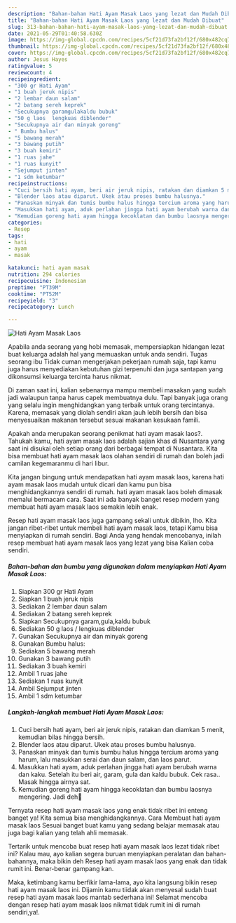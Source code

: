 ```yaml
---
description: "Bahan-bahan Hati Ayam Masak Laos yang lezat dan Mudah Dibuat"
title: "Bahan-bahan Hati Ayam Masak Laos yang lezat dan Mudah Dibuat"
slug: 313-bahan-bahan-hati-ayam-masak-laos-yang-lezat-dan-mudah-dibuat
date: 2021-05-29T01:40:58.630Z
image: https://img-global.cpcdn.com/recipes/5cf21d73fa2bf12f/680x482cq70/hati-ayam-masak-laos-foto-resep-utama.jpg
thumbnail: https://img-global.cpcdn.com/recipes/5cf21d73fa2bf12f/680x482cq70/hati-ayam-masak-laos-foto-resep-utama.jpg
cover: https://img-global.cpcdn.com/recipes/5cf21d73fa2bf12f/680x482cq70/hati-ayam-masak-laos-foto-resep-utama.jpg
author: Jesus Hayes
ratingvalue: 5
reviewcount: 4
recipeingredient:
- "300 gr Hati Ayam"
- "1 buah jeruk nipis"
- "2 lembar daun salam"
- "2 batang sereh keprek"
- "Secukupnya garamgulakaldu bubuk"
- "50 g laos  lengkuas diblender"
- "Secukupnya air dan minyak goreng"
- " Bumbu halus"
- "5 bawang merah"
- "3 bawang putih"
- "3 buah kemiri"
- "1 ruas jahe"
- "1 ruas kunyit"
- "Sejumput jinten"
- "1 sdm ketumbar"
recipeinstructions:
- "Cuci bersih hati ayam, beri air jeruk nipis, ratakan dan diamkan 5 menit, kemudian bilas hingga bersih."
- "Blender laos atau diparut. Ukek atau proses bumbu halusnya."
- "Panaskan minyak dan tumis bumbu halus hingga tercium aroma yang harum, lalu masukkan serai dan daun salam, dan laos parut."
- "Masukkan hati ayam, aduk perlahan jingga hati ayam berubah warna dan kaku. Setelah itu beri air, garam, gula dan kaldu bubuk. Cek rasa.. Masak hingga airnya sat."
- "Kemudian goreng hati ayam hingga kecoklatan dan bumbu laosnya mengering. Jadi deh🥰"
categories:
- Resep
tags:
- hati
- ayam
- masak

katakunci: hati ayam masak 
nutrition: 294 calories
recipecuisine: Indonesian
preptime: "PT39M"
cooktime: "PT52M"
recipeyield: "3"
recipecategory: Lunch

---
```



![Hati Ayam Masak Laos](https://img-global.cpcdn.com/recipes/5cf21d73fa2bf12f/680x482cq70/hati-ayam-masak-laos-foto-resep-utama.jpg)

Apabila anda seorang yang hobi memasak, mempersiapkan hidangan lezat buat keluarga adalah hal yang memuaskan untuk anda sendiri. Tugas seorang ibu Tidak cuman mengerjakan pekerjaan rumah saja, tapi kamu juga harus menyediakan kebutuhan gizi terpenuhi dan juga santapan yang dikonsumsi keluarga tercinta harus nikmat.

Di zaman  saat ini, kalian sebenarnya mampu membeli masakan yang sudah jadi walaupun tanpa harus capek membuatnya dulu. Tapi banyak juga orang yang selalu ingin menghidangkan yang terbaik untuk orang tercintanya. Karena, memasak yang diolah sendiri akan jauh lebih bersih dan bisa menyesuaikan makanan tersebut sesuai makanan kesukaan famili. 



Apakah anda merupakan seorang penikmat hati ayam masak laos?. Tahukah kamu, hati ayam masak laos adalah sajian khas di Nusantara yang saat ini disukai oleh setiap orang dari berbagai tempat di Nusantara. Kita bisa membuat hati ayam masak laos olahan sendiri di rumah dan boleh jadi camilan kegemaranmu di hari libur.

Kita jangan bingung untuk mendapatkan hati ayam masak laos, karena hati ayam masak laos mudah untuk dicari dan kamu pun bisa menghidangkannya sendiri di rumah. hati ayam masak laos boleh dimasak memalui bermacam cara. Saat ini ada banyak banget resep modern yang membuat hati ayam masak laos semakin lebih enak.

Resep hati ayam masak laos juga gampang sekali untuk dibikin, lho. Kita jangan ribet-ribet untuk membeli hati ayam masak laos, tetapi Kamu bisa menyiapkan di rumah sendiri. Bagi Anda yang hendak mencobanya, inilah resep membuat hati ayam masak laos yang lezat yang bisa Kalian coba sendiri.

<!--inarticleads1-->

##### Bahan-bahan dan bumbu yang digunakan dalam menyiapkan Hati Ayam Masak Laos:

1. Siapkan 300 gr Hati Ayam
1. Siapkan 1 buah jeruk nipis
1. Sediakan 2 lembar daun salam
1. Sediakan 2 batang sereh keprek
1. Siapkan Secukupnya garam,gula,kaldu bubuk
1. Sediakan 50 g laos / lengkuas diblender
1. Gunakan Secukupnya air dan minyak goreng
1. Gunakan  Bumbu halus:
1. Sediakan 5 bawang merah
1. Gunakan 3 bawang putih
1. Sediakan 3 buah kemiri
1. Ambil 1 ruas jahe
1. Sediakan 1 ruas kunyit
1. Ambil Sejumput jinten
1. Ambil 1 sdm ketumbar




<!--inarticleads2-->

##### Langkah-langkah membuat Hati Ayam Masak Laos:

1. Cuci bersih hati ayam, beri air jeruk nipis, ratakan dan diamkan 5 menit, kemudian bilas hingga bersih.
1. Blender laos atau diparut. Ukek atau proses bumbu halusnya.
1. Panaskan minyak dan tumis bumbu halus hingga tercium aroma yang harum, lalu masukkan serai dan daun salam, dan laos parut.
1. Masukkan hati ayam, aduk perlahan jingga hati ayam berubah warna dan kaku. Setelah itu beri air, garam, gula dan kaldu bubuk. Cek rasa.. Masak hingga airnya sat.
1. Kemudian goreng hati ayam hingga kecoklatan dan bumbu laosnya mengering. Jadi deh🥰




Ternyata resep hati ayam masak laos yang enak tidak ribet ini enteng banget ya! Kita semua bisa menghidangkannya. Cara Membuat hati ayam masak laos Sesuai banget buat kamu yang sedang belajar memasak atau juga bagi kalian yang telah ahli memasak.

Tertarik untuk mencoba buat resep hati ayam masak laos lezat tidak ribet ini? Kalau mau, ayo kalian segera buruan menyiapkan peralatan dan bahan-bahannya, maka bikin deh Resep hati ayam masak laos yang enak dan tidak rumit ini. Benar-benar gampang kan. 

Maka, ketimbang kamu berfikir lama-lama, ayo kita langsung bikin resep hati ayam masak laos ini. Dijamin kamu tiidak akan menyesal sudah buat resep hati ayam masak laos mantab sederhana ini! Selamat mencoba dengan resep hati ayam masak laos nikmat tidak rumit ini di rumah sendiri,ya!.

